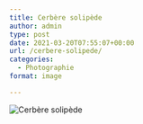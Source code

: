 ```yaml
---
title: Cerbère solipède
author: admin
type: post
date: 2021-03-20T07:55:07+00:00
url: /cerbere-solipede/
categories:
  - Photographie
format: image

---
```

![Cerbère solipède](./DSC4219.jpg)